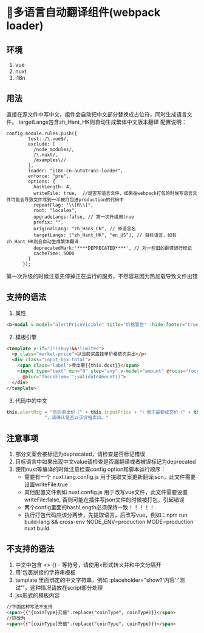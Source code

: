 # 多语言自动翻译组件(webpack loader)

## 环境

1. vue
2. nuxt
3. i18n

## 用法

直接在源文件中写中文，组件会自动把中文部分替换成占位符，同时生成语言文件。
targetLangs包含zh_Hant_HK则自动生成繁体中文版本翻译
配置说明：
```
config.module.rules.push({
        test: /\.vue$/,
        exclude: [
          /node_modules/,
          /\.nuxt/,
          /examples\//
        ],
        loader: "i18n-cn-autotrans-loader",
        enforce: "pre",
        options: {
          hashLength: 4,
          writeFile: true,  //是否写语言文件，如果在webpack打包的时候写语言文件可能会导致文件写到一半被打包进production的代码中
          repeatFlag: "\\[R\\]",
          root: "locales",
          upgradeLangs:false, // 第一次升级用true
          prefix: "",
          originalLang: "zh_Hans_CN", // 原语言名
          targetLangs: ["zh_Hant_HK", "en_US"], // 目标语言，如有zh_Hant_HK则会自动生成繁体翻译
          deprecatedMark:'****DEPRECATED****', // 对一些旧的翻译进行标记
          cacheTime: 5000
        }
      });
```
第一次升级的时候注意先停掉正在运行的服务，不然容易因为热加载导致文件出错 
## 支持的语法

1. 属性

```html
<b-modal v-model="alertPriceVisible" title="价格警告" :hide-footer="true">
```

2. 模板引擎

```html
<template v-if="(!isBuy)&&!limited">
  <p class="market-price">以当前买盘挂单价格依次卖出</p>
  <div class="input-box total">
    <span class="label">卖出量{{this.dest}}</span>
    <input type="text" min="0" step="any" v-model="amount" @focus="focusElem='amount';amountErrorText='';" @change="amountErrorText=''"
      @blur="focusElem='';validateAmount()">
  </div>
</template>
```

3. 代码中的中文

```javascript
this.alertMsg = "您的卖出价（" + this.inputPrice + "）低于最新成交价（" + this.marketItem.price + "）的  " + this.alertPercent +
              "，请确认是否以该价格卖出。"
```
## 注意事项

1. 部分文案会被标记为deprecated，请检查是否标记错误
2. 目标语言中如果出现中文value请检查是否漏翻译或者被误标记为deprecated
3. 使用nuxt等编译的时候注意检查config option和脚本运行顺序：
    * 需要有一个 nuxt.lang.config.js 用于提取文案更新翻译json，此文件需要设置writeFile:true
    * 其他配置文件例如 nuxt.config.js 用于改写vue文件，此文件需要设置writeFile:false, 否则可能在插件写json文件的时候被打包，引起错误
    * 两个config里面的hashLength必须保持一致！！！！！
    * 执行打包代码应该分两步，先提取语言，后改写vue，例如：npm run build-lang && cross-env NODE_ENV=production MODE=production nuxt build
## 不支持的语法

1. 中文中包含 <> {} - 等符号，请使用<span>&lt;</span>形式转义并和中文分隔开
2. 用`包裹拼接的字符串模板
3. template 里面绑定的中文字符串，例如 :placeholder="show?'内容':'测试'"，这种情况请放在script部分处理
4. jsx形式的模板内容

```html
//下面这种写法不支持
<span>{{"{coinType}充值".replace("coinType", coinType)}}</span>
//应改为
<span>{{"[coinType]充值".replace("coinType", coinType)}}</span>
```
